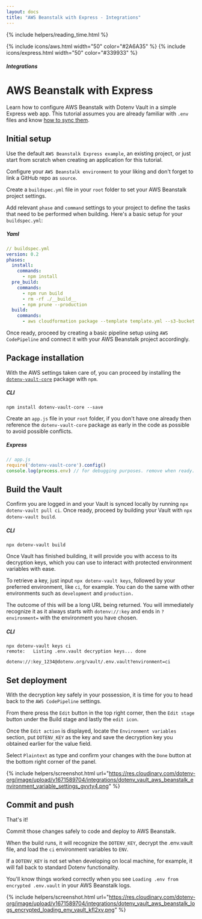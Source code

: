```yaml
---
layout: docs
title: "AWS Beanstalk with Express - Integrations"
---
```


{% include helpers/reading_time.html %}

{% include icons/aws.html width="50" color="#2A6A35" %}
{% include icons/express.html width="50" color="#339933" %}

##### Integrations

# __AWS Beanstalk with Express__

Learn how to configure AWS Beanstalk with Dotenv Vault in a simple Express web app. This tutorial assumes you are already familiar with `.env` files and know [how to sync them](/docs/tutorials/sync).

## Initial setup
Use the default `AWS Beanstalk Express example`, an existing project, or just start from scratch when creating an application for this tutorial.

Configure your `AWS Beanstalk environment` to your liking and don't forget to link a GitHub repo as `source`.

Create a `buildspec.yml` file in your `root` folder to set your AWS Beanstalk project settings.

Add relevant `phase` and `command` settings to your project to define the tasks that need to be performed when building. Here's a basic setup for your `buildspec.yml`:

##### Yaml

```yml
// buildspec.yml
version: 0.2
phases:
  install:
    commands:
      - npm install
  pre_build:
    commands:
      - npm run build
      - rm -rf ./__build__
      - npm prune --production
  build:
    commands:
      - aws cloudformation package --template template.yml --s3-bucket $S3_BUCKET --output-template template-export.yml
```

Once ready, proceed by creating a basic pipeline setup using `AWS CodePipeline` and connect it with your AWS Beanstalk project accordingly.

## Package installation
With the AWS settings taken care of, you can proceed by installing the [`dotenv-vault-core`](https://github.com/dotenv-org/dotenv-vault-core) package with `npm`.

##### CLI
```shell
npm install dotenv-vault-core --save
```

Create an `app.js` file in your `root` folder, if you don't have one already then reference the `dotenv-vault-core` package as early in the code as possible to avoid possible conflicts.

##### Express

```js
// app.js
require('dotenv-vault-core').config()
console.log(process.env) // for debugging purposes. remove when ready.
```

## Build the Vault
Confirm you are logged in and your Vault is synced locally by running `npx dotenv-vault pull ci`. Once ready, proceed by building your Vault with `npx dotenv-vault build`.

##### CLI

```shell
npx dotenv-vault build
```

Once Vault has finished building, it will provide you with access to its decryption keys, which you can use to interact with protected environment variables with ease.

To retrieve a key, just input `npx dotenv-vault keys`, followed by your preferred environment, like `ci`, for example. You can do the same with other environments such as `development` and `production.`

The outcome of this will be a long URL being returned. You will immediately recognize it as it always starts with `dotenv://:key` and ends in `?environment=` with the environment you have chosen.

##### CLI

```shell
npx dotenv-vault keys ci
remote:   Listing .env.vault decryption keys... done

dotenv://:key_1234@dotenv.org/vault/.env.vault?environment=ci
```

## Set deployment
With the decryption key safely in your possession, it is time for you to head back to the `AWS CodePipeline` settings.

From there press the `Edit` button in the top right corner, then the `Edit stage` button under the Build stage and lastly the `edit icon`.

Once the `Edit action` is displayed, locate the `Environment variables` section, put `DOTENV_KEY` as the key and save the decryption key you obtained earlier for the value field.

Select `Plaintext` as type and confirm your changes with the `Done` button at the bottom right corner of the panel.

{% include helpers/screenshot.html url="https://res.cloudinary.com/dotenv-org/image/upload/v1671589704/integrations/dotenv_vault_aws_beanstalk_environment_variable_settings_gvvty4.png" %}

## Commit and push

That's it!

Commit those changes safely to code and deploy to AWS Beanstalk.

When the build runs, it will recognize the `DOTENV_KEY`, decrypt the .env.vault file, and load the `ci` environment variables to `ENV`.

If a `DOTENV_KEY` is not set when developing on local machine, for example, it will fall back to standard Dotenv functionality.

You'll know things worked correctly when you see `Loading .env from encrypted .env.vault` in your AWS Beanstalk logs.

{% include helpers/screenshot.html url="https://res.cloudinary.com/dotenv-org/image/upload/v1671589704/integrations/dotenv_vault_aws_beanstalk_logs_encrypted_loading_env_vault_kfl2xv.png" %}
